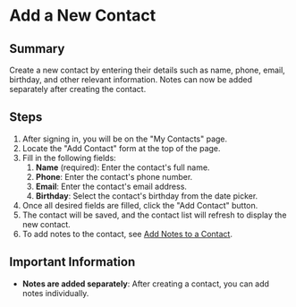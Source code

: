 # Add a New Contact

## Summary

Create a new contact by entering their details such as name, phone, email, birthday, and other relevant information. Notes can now be added separately after creating the contact.

## Steps

1. After signing in, you will be on the "My Contacts" page.
2. Locate the "Add Contact" form at the top of the page.
3. Fill in the following fields:
   1. **Name** (required): Enter the contact's full name.
   2. **Phone**: Enter the contact's phone number.
   3. **Email**: Enter the contact's email address.
   4. **Birthday**: Select the contact's birthday from the date picker.
4. Once all desired fields are filled, click the "Add Contact" button.
5. The contact will be saved, and the contact list will refresh to display the new contact.
6. To add notes to the contact, see [Add Notes to a Contact](add-notes-to-contact.md).

## Important Information

- **Notes are added separately**: After creating a contact, you can add notes individually.